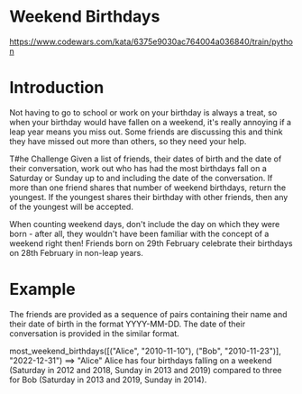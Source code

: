 # Weekend Birthdays

https://www.codewars.com/kata/6375e9030ac764004a036840/train/python

# Introduction
Not having to go to school or work on your birthday is always a treat, so when your birthday would have fallen on a weekend, it's really annoying if a leap year means you miss out. Some friends are discussing this and think they have missed out more than others, so they need your help.

T#he Challenge
Given a list of friends, their dates of birth and the date of their conversation, work out who has had the most birthdays fall on a Saturday or Sunday up to and including the date of the conversation. If more than one friend shares that number of weekend birthdays, return the youngest. If the youngest shares their birthday with other friends, then any of the youngest will be accepted.

When counting weekend days, don't include the day on which they were born - after all, they wouldn't have been familiar with the concept of a weekend right then! Friends born on 29th February celebrate their birthdays on 28th February in non-leap years.

# Example
The friends are provided as a sequence of pairs containing their name and their date of birth in the format YYYY-MM-DD. The date of their conversation is provided in the similar format.

most_weekend_birthdays([("Alice", "2010-11-10"), ("Bob", "2010-11-23")], "2022-12-31") ==> "Alice"
Alice has four birthdays falling on a weekend (Saturday in 2012 and 2018, Sunday in 2013 and 2019) compared to three for Bob (Saturday in 2013 and 2019, Sunday in 2014).


